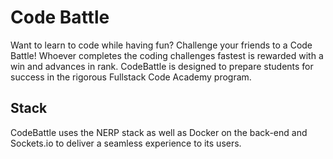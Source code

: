 # Code Battle

Want to learn to code while having fun? Challenge your friends to a Code Battle! Whoever completes the coding challenges fastest is rewarded with a win and advances in rank. CodeBattle is designed to prepare students for success in the rigorous Fullstack Code Academy program. 


## Stack

CodeBattle uses the NERP stack as well as Docker on the back-end and Sockets.io to deliver a seamless experience to its users.
